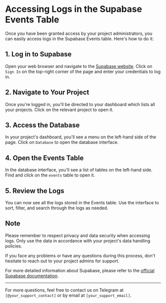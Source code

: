 # Accessing Logs in the Supabase Events Table

Once you have been granted access by your project administrators, you can easily access logs in the Supabase Events table. Here's how to do it:

## 1. Log in to Supabase

Open your web browser and navigate to the [Supabase website](https://supabase.io/). Click on `Sign In` on the top-right corner of the page and enter your credentials to log in.

## 2. Navigate to Your Project

Once you're logged in, you'll be directed to your dashboard which lists all your projects. Click on the relevant project to open it.

## 3. Access the Database

In your project's dashboard, you'll see a menu on the left-hand side of the page. Click on `Database` to open the database interface.

## 4. Open the Events Table

In the database interface, you'll see a list of tables on the left-hand side. Find and click on the `events` table to open it.

## 5. Review the Logs

You can now see all the logs stored in the Events table. Use the interface to sort, filter, and search through the logs as needed.

## Note

Please remember to respect privacy and data security when accessing logs. Only use the data in accordance with your project's data handling policies.

If you face any problems or have any questions during this process, don't hesitate to reach out to your project admins for support.

For more detailed information about Supabase, please refer to the [official Supabase documentation](https://supabase.io/docs).

---

For more questions, feel free to contact us on Telegram at `[@your_support_contact]` or by email at `[your_support_email]`.
